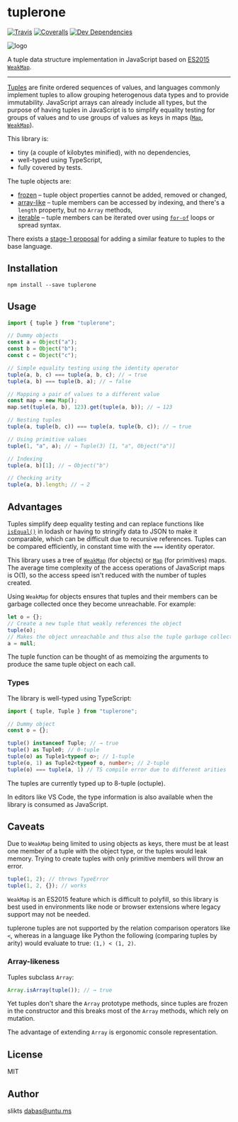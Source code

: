 # tuplerone

[![Travis](https://img.shields.io/travis/slikts/tuplerone.svg)](https://travis-ci.org/slikts/tuplerone)
[![Coveralls](https://img.shields.io/coveralls/slikts/tuplerone.svg)](https://coveralls.io/github/slikts/tuplerone)
[![Dev Dependencies](https://david-dm.org/slikts/tuplerone/dev-status.svg)](https://david-dm.org/slikts/tuplerone?type=dev)

![logo][logo]

A tuple data structure implementation in JavaScript based on [ES2015 `WeakMap`][WeakMap].

***

[Tuples] are finite ordered sequences of values, and languages commonly implement tuples to allow grouping heterogenous data types and to provide immutability. JavaScript arrays can already include all types, but the purpose of having tuples in JavaScript is to simplify equality testing for groups of values and to use groups of values as keys in maps ([`Map`][Map], [`WeakMap`][WeakMap]).

This library is:
* tiny (a couple of kilobytes minified), with no dependencies,
* well-typed using TypeScript,
* fully covered by tests.

The tuple objects are:
* [frozen] – tuple object properties cannot be added, removed or changed,
* [array-like] – tuple members can be accessed by indexing, and there's a `length` property, but no `Array` methods,
* [iterable] – tuple members can be iterated over using [`for-of`][for-of] loops or spread syntax.

There exists a [stage-1 proposal][composite] for adding a similar feature to tuples to the base language.

## Installation

```
npm install --save tuplerone
```

## Usage

```javascript
import { tuple } from "tuplerone";

// Dummy objects
const a = Object("a");
const b = Object("b");
const c = Object("c");

// Simple equality testing using the identity operator
tuple(a, b, c) === tuple(a, b, c); // → true
tuple(a, b) === tuple(b, a); // → false

// Mapping a pair of values to a different value 
const map = new Map();
map.set(tuple(a, b), 123).get(tuple(a, b)); // → 123

// Nesting tuples
tuple(a, tuple(b, c)) === tuple(a, tuple(b, c)); // → true

// Using primitive values
tuple(1, "a", a); // → Tuple(3) [1, "a", Object("a")]

// Indexing
tuple(a, b)[1]; // → Object("b")

// Checking arity
tuple(a, b).length; // → 2
```

## Advantages

Tuples simplify deep equality testing and can replace functions like [`isEqual()`][isEqual] in lodash or having to stringify data to JSON to make it comparable, which can be difficult due to recursive references. Tuples can be compared efficiently, in constant time with the `===` identity operator.

This library uses a tree of [`WeakMap`][WeakMap] (for objects) or [`Map`][Map] (for primitives) maps. The average time complexity of the access operations of JavaScript maps is O(1), so the access speed isn't reduced with the number of tuples created.

Using `WeakMap` for objects ensures that tuples and their members can be garbage collected once they become unreachable. For example:

```javascript
let o = {};
// Create a new tuple that weakly references the object
tuple(o);
// Makes the object unreachable and thus also the tuple garbage collectable
a = null;
```

The tuple function can be thought of as memoizing the arguments to produce the same tuple object on each call.

### Types

The library is well-typed using TypeScript:

```typescript
import { tuple, Tuple } from "tuplerone";

// Dummy object
const o = {};

tuple() instanceof Tuple; // → true
tuple() as Tuple0; // 0-tuple
tuple(o) as Tuple1<typeof o>; // 1-tuple
tuple(o, 1) as Tuple2<typeof o, number>; // 2-tuple
tuple(o) === tuple(a, 1) // TS compile error due to different arities
```

The tuples are currently typed up to 8-tuple (octuple).

In editors like VS Code, the type information is also available when the library is consumed as JavaScript.

## Caveats

Due to `WeakMap` being limited to using objects as keys, there must be at least one member of a tuple with the object type, or the tuples would leak memory. Trying to create tuples with only primitive members will throw an error.

```typescript
tuple(1, 2); // throws TypeError
tuple(1, 2, {}); // works
```

`WeakMap` is an ES2015 feature which is difficult to polyfill, so this library is best used in environments like node or browser extensions where legacy support may not be needed.

tuplerone tuples are not supported by the relation comparison operators like `<`, whereas in a language like Python the following (comparing tuples by arity) would evaluate to true: `(1,) < (1, 2)`.

### Array-likeness

Tuples subclass `Array`:

```typescript
Array.isArray(tuple()); // → true
```

Yet tuples don't share the `Array` prototype methods, since tuples are frozen in the constructor and this breaks most of the `Array` methods, which rely on mutation.

The advantage of extending `Array` is ergonomic console representation.


## License

MIT

## Author

slikts <dabas@untu.ms>

[WeakMap]: https://developer.mozilla.org/en-US/docs/Web/JavaScript/Reference/Global_Objects/WeakMap
[Map]: https://developer.mozilla.org/en-US/docs/Web/JavaScript/Reference/Global_Objects/Map
[logo]: https://i.imgur.com/hAUGWcW.png
[tuples]: https://en.wiktionary.org/wiki/tuple
[isEqual]: https://lodash.com/docs/4.17.10#isEqual
[frozen]: https://developer.mozilla.org/en-US/docs/Web/JavaScript/Reference/Global_Objects/Object/freeze
[composite]: https://github.com/bmeck/proposal-richer-keys/tree/master/compositeKey
[iterable]: https://developer.mozilla.org/en-US/docs/Web/JavaScript/Reference/Iteration_protocols#The_iterable_protocol
[tuple]: https://en.wiktionary.org/wiki/tuple
[array-like]: https://developer.mozilla.org/en-US/docs/Web/JavaScript/Guide/Indexed_collections#Working_with_array-like_objects
[for-of]: https://developer.mozilla.org/en-US/docs/Web/JavaScript/Reference/Statements/for...of
